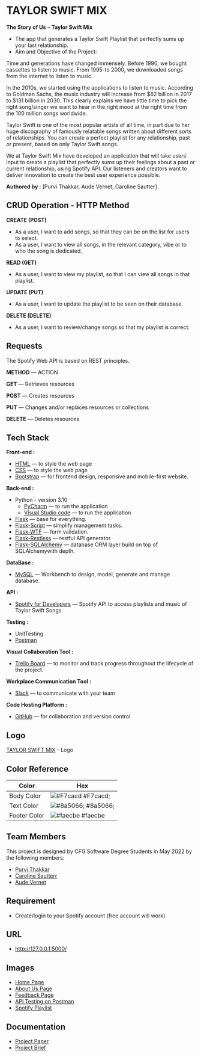 
# **TAYLOR SWIFT MIX**

**The Story of Us** – **Taylor Swift Mix**

- The app that generates a Taylor Swift Playlist that perfectly sums up your last relationship. 
- Aim and Objective of the Project:   

Time and generations have changed immensely. Before 1990, we bought cassettes to listen to music. From 1995-to 2000, we downloaded songs from the internet to listen to music. 

In the 2010s, we started using the applications to listen to music. According to Goldman Sachs, the music industry will increase from $62 billion in 2017 to $131 billion in 2030. This clearly explains we have little time to pick the right song/singer we want to hear in the right mood at the right time from the 100 million songs worldwide.  

Taylor Swift is one of the most popular artists of all time, in part due to her huge discography of famously relatable songs written about different sorts of relationships. You can create a perfect playlist for any relationship, past or present, based on only Taylor Swift songs.  

We at Taylor Swift Mix have developed an application that will take users' input to create a playlist that perfectly sums up their feelings about a past or current relationship, using Spotify API. Our listeners and creators want to deliver innovation to create the best user experience possible. 


**Authored by :** [Purvi Thakkar, Aude Vernet, Caroline Sautter] 
## CRUD Operation	- HTTP Method

**CREATE (POST)**

- As a user, I want to add songs, so that they can be on the list for users to select.
- As a user, I want to view all songs, in the relevant category, vibe or to who the song is dedicated.
 
**READ (GET)**

- As a user, I want to view my playlist, so that I can view all songs in that playlist. 

**UPDATE (PUT)**

- As a user, I want to update the playlist to be seen on their database. 

**DELETE (DELETE)**

- As a user, I want to review/change songs so that my playlist is correct.


## Requests

The Spotify Web API is based on REST principles.

**METHOD** — ACTION

**GET** — Retrieves resources

**POST** — Creates resources

**PUT** — Changes and/or replaces resources or collections

**DELETE** — Deletes resources

## Tech Stack

**Front-end :**

- [HTML](https://html.com/html5/) — to style the web page
- [CSS](https://www.w3schools.com/Css/) — to style the web page
- [Bootstrap](https://getbootstrap.com/) — for frontend design, responsive and mobile-first website. 


**Back-end :**

- Python - version 3.10
    - [PyCharm](https://www.jetbrains.com/pycharm/) — to run the application 
    - [Visual Studio code](https://code.visualstudio.com/) — to run the application
- [Flask](https://flask.palletsprojects.com/en/2.1.x/) — base for everything. 
- [Flask-Script](https://flask-script.readthedocs.io/en/latest/) — simplify management tasks.
- [Flask-WTF](https://flask-wtf.readthedocs.io/en/1.0.x/) — form validation. 
- [Flask-Restless](https://flask-restless.readthedocs.io/en/stable/) — restful API generator. 
- [Flask-SQLAlchemy](https://flask-sqlalchemy.palletsprojects.com/en/2.x/) — database ORM layer build on top of SQLAlchemywith depth.


**DataBase :**

- [MySQL](https://www.mysql.com/) — Workbench to design, model, generate and manage database. 


**API :**

- [Spotify for Developers](https://developer.spotify.com/documentation/web-api/) — Spotify API to access playlists and music of Taylor Swift Songs

**Testing :**

- UnitTesting
- [Postman](https://www.postman.com/)

**Visual Collaboration Tool :**

- [Trello Board](https://trello.com/) —  to monitor and track progress throughout the lifecycle of the project.

**Workplace Communication Tool :**

- [Slack](https://slack.com/) — to communicate with your team

**Code Hosting Platform :**

- [GitHub](https://github.com/) — for collaboration and version control.



## Logo

[TAYLOR SWIFT MIX](https://postimg.cc/D8Rp8hnr) - Logo
## Color Reference

| Color             | Hex                                                                |
| ----------------- | ------------------------------------------------------------------ |
| Body Color | ![#F7cacd](https://via.placeholder.com/10/F7cacd?text=+) #F7cacd; |
| Text Color | ![#8a5066;](https://via.placeholder.com/10/8a5066?text=+) #8a5066; |
| Footer Color | ![#faecbe](https://via.placeholder.com/10/faecbe?text=+) #faecbe |


## Team Members

This project is designed by CFG Software Degree Students in May 2022 by the following members:

- [Purvi Thakkar](https://www.linkedin.com/in/thakkarpurvilondon)
- [Caroline Sautterr](https://github.com/carosaut)
- [Aude Vernet](https://github.com/aude11)

## Requirement

- Create/login to your Spotify account (free account will work).


## URL

- http://127.0.0.1:5000/
## Images

- [Home Page](https://i.postimg.cc/pXgqq42j/TY-homepage.png)
- [About Us Page](https://i.postimg.cc/3wjSy1Qv/TY-Aboutpage.png)
- [Feedback Page](https://i.postimg.cc/C59HrnV0/TY-feedbackpage.png)
- [API Testing on Postman](https://i.postimg.cc/TYYBbZtJ/TY-API-Testing-Postman.png)
- [Spotify Playlist](https://i.postimg.cc/RZBbvyjB/TY-playlist.png)
## Documentation

- [Project Paper](https://github.com/ThakkarPurvi/Taylor_Swift_Project-2/blob/Paper_Taylor_Swift_Mix_Project_2/Paper_Taylor_Swift_Mix_Project_2.pdf)
- [Project Brief](https://github.com/ThakkarPurvi/Taylor_Swift_Project-2/blob/Homework_w2/HW_Week2_Taylor_Swift_Project%20(2).pdf)